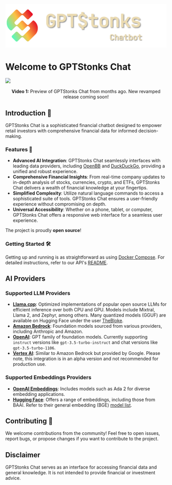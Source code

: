 <p align="center">
  <img src="./profile/resources/logo-chatbot.png" alt="Logo">
</p>

# Welcome to GPTStonks Chat

![](./profile/resources/demo.gif)
<p align=center>
<b>Video 1:</b> Preview of GPTStonks Chat from months ago. New revamped release coming soon!
</p>

## Introduction 🌟

GPTStonks Chat is a sophisticated financial chatbot designed to empower retail investors with comprehensive financial data for informed decision-making.

### Features 🚀

- **Advanced AI Integration**: GPTStonks Chat seamlessly interfaces with leading data providers, including [OpenBB](https://openbb.co/) and [DuckDuckGo](https://duckduckgo.com/), providing a unified and robust experience.
- **Comprehensive Financial Insights**: From real-time company updates to in-depth analysis of stocks, currencies, crypto, and ETFs, GPTStonks Chat delivers a wealth of financial knowledge at your fingertips.
- **Simplified Complexity**: Utilize natural language commands to access a sophisticated suite of tools. GPTStonks Chat ensures a user-friendly experience without compromising on depth.
- **Universal Accessibility**: Whether on a phone, tablet, or computer, GPTStonks Chat offers a responsive web interface for a seamless user experience.

The project is proudly **open source**!

### Getting Started 🛠️

Getting up and running is as straightforward as using [Docker Compose](https://docs.docker.com/compose/). For detailed instructions, refer to our API's [README](https://github.com/GPTStonks/api?tab=readme-ov-file#full-deployment-api--frontend--db-recommended).

## AI Providers

### Supported LLM Providers

- **[Llama.cpp](https://github.com/ggerganov/llama.cpp)**: Optimized implementations of popular open source LLMs for efficient inference over both CPU and GPU. Models include Mixtral, Llama 2, and Zephyr, among others. Many quantized models (GGUF) are available on Hugging Face under the user [TheBloke](https://huggingface.co/TheBloke).
- **[Amazon Bedrock](https://aws.amazon.com/bedrock/)**: Foundation models sourced from various providers, including Anthropic and Amazon.
- **[OpenAI](https://platform.openai.com/docs/models)**: GPT family of foundation models. Currently supporting `instruct` versions like `gpt-3.5-turbo-instruct` and chat versions like `gpt-3.5-turbo-1106`.
- **[Vertex AI](https://cloud.google.com/vertex-ai)**: Similar to Amazon Bedrock but provided by Google. Please note, this integration is in an alpha version and not recommended for production use.

### Supported Embeddings Providers

- **[OpenAI Embeddings](https://platform.openai.com/docs/models/embeddings)**: Includes models such as Ada 2 for diverse embedding applications.
- **[Hugging Face](https://huggingface.co/)**: Offers a range of embeddings, including those from BAAI. Refer to their general embedding (BGE) [model list](https://huggingface.co/BAAI/bge-large-en-v1.5#model-list).

## Contributing 🤝

We welcome contributions from the community! Feel free to open issues, report bugs, or propose changes if you want to contribute to the project.

## Disclaimer

GPTStonks Chat serves as an interface for accessing financial data and general knowledge. It is not intended to provide financial or investment advice.
